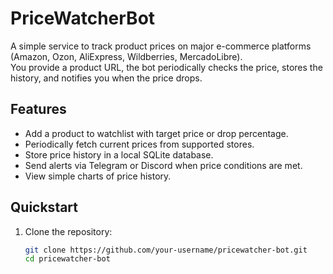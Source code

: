 # PriceWatcherBot

A simple service to track product prices on major e-commerce platforms (Amazon, Ozon, AliExpress, Wildberries, MercadoLibre).  
You provide a product URL, the bot periodically checks the price, stores the history, and notifies you when the price drops.

## Features
- Add a product to watchlist with target price or drop percentage.
- Periodically fetch current prices from supported stores.
- Store price history in a local SQLite database.
- Send alerts via Telegram or Discord when price conditions are met.
- View simple charts of price history.

## Quickstart
1. Clone the repository:
   ```bash
   git clone https://github.com/your-username/pricewatcher-bot.git
   cd pricewatcher-bot
